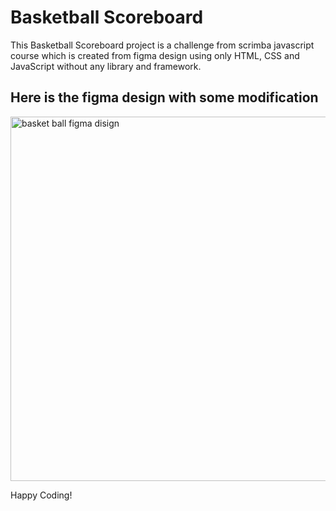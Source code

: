 # Basketball Scoreboard
This Basketball Scoreboard project is a challenge from scrimba javascript course which is created from figma design using only HTML, CSS and JavaScript without any library and framework.

## Here is the figma design with some modification

<img width="583" alt="basket ball figma disign" src="https://user-images.githubusercontent.com/69369304/186141336-45f12aa8-389f-4663-83cd-ca6a98acc1c6.png">


Happy Coding!

